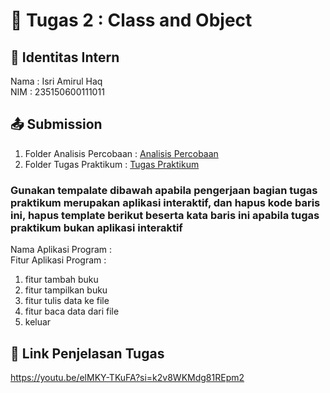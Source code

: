 # 📁 Tugas 2 : Class and Object

## 👤 Identitas Intern
Nama : Isri Amirul Haq             
NIM  : 235150600111011

## 📤 Submission

1. Folder Analisis Percobaan : [Analisis Percobaan](./Analisis%20Percobaan/)
2. Folder Tugas Praktikum : [Tugas Praktikum](./Tugas%20Praktikum/)

### Gunakan tempalate dibawah apabila pengerjaan bagian tugas praktikum merupakan aplikasi interaktif, dan hapus kode baris ini, hapus template berikut beserta kata baris ini apabila tugas praktikum bukan aplikasi interaktif

Nama Aplikasi Program :    
Fitur Aplikasi Program :                   
1. fitur tambah buku
2. fitur tampilkan buku
3. fitur tulis data ke file 
4. fitur baca data dari file
5. keluar

## 🔗 Link Penjelasan Tugas

https://youtu.be/elMKY-TKuFA?si=k2v8WKMdg81REpm2
